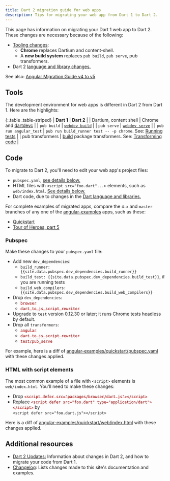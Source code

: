 ```yaml
---
title: Dart 2 migration guide for web apps
description: Tips for migrating your web app from Dart 1 to Dart 2.
---
```


<style>
del { color: rgba(255,0,0,.35); }
del code { color: darkred; }
</style>

This page has information on migrating your Dart 1 web app to Dart 2.
These changes are necessary because of the following:

- [Tooling changes](#tools):
  - **Chrome** replaces Dartium and content-shell.
  - A **new build system** replaces `pub build`, `pub serve`, pub transformers.
- Dart 2 [language and library changes.][dart-2]

See also: [Angular Migration Guide v4 to v5]({{site.angulardart}}/note/migrating-to-v5)


## Tools

The development environment for web apps is different in Dart 2 from Dart 1.
Here are the highlights:

{:.table .table-striped}
| **Dart 1** | **Dart 2** |
| Dartium, content shell | Chrome and [dartdevc][] |
| `pub build` | [`webdev build`](/tools/webdev#build) |
| `pub serve` | [`webdev serve`](/tools/webdev#serve) |
| `pub run angular_test` | `pub run build_runner test -- -p chrome`. See: [Running tests][] |
| pub transformers | [build][] package transformers. See: [Transforming code][] |

## Code

To migrate to Dart 2, you'll need to edit your web app's project files:

- `pubspec.yaml`, [see details below.](#pubspec)
- HTML files with `<script src="foo.dart"...>` elements,
  such as `web/index.html`. [See details below.](#web-index-html)
- Dart code, due to changes in the [Dart language and libraries.][dart-2]

For complete examples of migrated apps, compare the `4.x` and `master` branches
of any one of the [angular-examples][] apps, such as these:

- [Quickstart][angular-examples/quickstart]
- [Tour of Heroes, part 5][angular-examples/toh-5]

### Pubspec

Make these changes to your `pubspec.yaml` file:

- Add new `dev_dependencies`:
  - `build_runner: {{site.data.pubspec.dev_dependencies.build_runner}}`
  - `build_test: {{site.data.pubspec.dev_dependencies.build_test}}`, if you are running tests
  - `build_web_compilers: {{site.data.pubspec.dev_dependencies.build_web_compilers}}`
- Drop `dev_dependencies`:
  - <del>`browser`</del>
  - <del>`dart_to_js_script_rewriter`</del>
- Upgrade to `test` version 0.12.30 or later; it runs Chrome tests headless by default.
- Drop all `transformers`:
  - <del>`angular`</del>
  - <del>`dart_to_js_script_rewriter`</del>
  - <del>`test/pub_serve`</del>

For example, here is a diff of
[angular-examples/quickstart/pubspec.yaml][]
with these changes applied.

<a id="web-index-html"></a>
### HTML with script elements

The most common example of a file with `<script>` elements is `web/index.html`.
You'll need to make these changes:

- Drop <del>`<script defer src="packages/browser/dart.js"></script>`</del>
- Replace <del>`<script defer src="foo.dart" type="application/dart"></script>`</del> by<br>
  `<script defer src="foo.dart.js"></script>`

Here is a diff of
[angular-examples/quickstart/web/index.html][]
with these changes applied.

## Additional resources

- [Dart 2 Updates:][dart-2]
  Information about changes in Dart 2, and how to migrate your code from Dart 1.
- [Changelog][Documentation changelog]:
  Lists changes made to this site's documentation and examples.

[angular-examples]: https://github.com/angular-examples
[angular-examples/quickstart]: https://github.com/angular-examples/quickstart/compare/4.x...master
[angular-examples/quickstart/pubspec.yaml]: https://github.com/angular-examples/quickstart/compare/4.x...master#diff-4
[angular-examples/quickstart/web/index.html]: https://github.com/angular-examples/quickstart/compare/4.x...master#diff-6
[angular-examples/toh-5]: https://github.com/angular-examples/toh-5/compare/4.x...master
[build]: https://github.com/dart-lang/build
[dart-2]: /dart-2
[dartdevc]: /tools/dartdevc
[Documentation changelog]: https://web.archive.org/web/20181003225323/https://webdev.dartlang.org/changelog
[Running tests]: {{site.angulardart}}/guide/testing/component/running-tests
[Transforming code]: https://github.com/dart-lang/build/blob/master/docs/transforming_code.md
